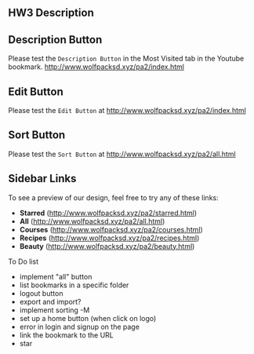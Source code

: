 ## HW3 Description

## Description Button
Please test the `Description Button` in the Most Visited tab in the Youtube bookmark.
http://www.wolfpacksd.xyz/pa2/index.html

## Edit Button
Please test the `Edit Button` at http://www.wolfpacksd.xyz/pa2/index.html

## Sort Button
Please test the `Sort Button` at http://www.wolfpacksd.xyz/pa2/all.html

## Sidebar Links
To see a preview of our design, feel free to try any of these links:
 * **Starred** (http://www.wolfpacksd.xyz/pa2/starred.html)
 * **All** (http://www.wolfpacksd.xyz/pa2/all.html)
 * **Courses** (http://www.wolfpacksd.xyz/pa2/courses.html)
 * **Recipes**  (http://www.wolfpacksd.xyz/pa2/recipes.html)
 * **Beauty**  (http://www.wolfpacksd.xyz/pa2/beauty.html)



 To Do list

 * implement "all" button
 * list bookmarks in a specific folder
 * logout button
 * export and import?
 * implement sorting -M
 * set up a home button (when click on logo)
 * error in login and signup on the page
 * link the bookmark to the URL
 * star
